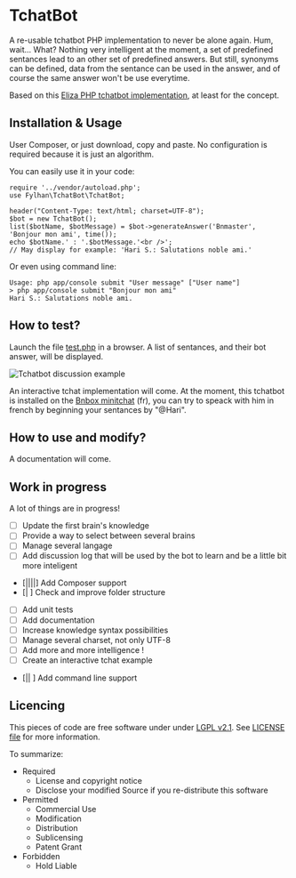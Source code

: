 TchatBot
========

A re-usable tchatbot PHP implementation to never be alone again. Hum, wait... What?
Nothing very intelligent at the moment, a set of predefined sentances lead to an other set of predefined answers. But still, synonyms can be defined, data from the sentance can be used in the answer, and of course the same answer won't be use everytime.

Based on this [Eliza PHP tchatbot implementation](http://www.perkiset.org/forum/all_things_general_tech/artificial_intelligence_as_we_know_it_today-t1177.5.html;wap2=), at least for the concept.

Installation & Usage
------------
User Composer, or just download, copy and paste. No configuration is required because it is just an algorithm.

You can easily use it in your code:

    require '../vendor/autoload.php';
    use Fylhan\TchatBot\TchatBot;

    header("Content-Type: text/html; charset=UTF-8");
    $bot = new TchatBot();
    list($botName, $botMessage) = $bot->generateAnswer('Bnmaster', 'Bonjour mon ami', time());
    echo $botName.' : '.$botMessage.'<br />';
    // May display for example: 'Hari S.: Salutations noble ami.'


Or even using command line:

    Usage: php app/console submit "User message" ["User name"]
    > php app/console submit "Bonjour mon ami"
    Hari S.: Salutations noble ami.

How to test?
-----------
Launch the file [test.php](https://github.com/Fylhan/tchatbot/blob/master/test/test.php) in a browser. A list of sentances, and their bot answer, will be displayed.

![Tchatbot discussion example](https://raw.github.com/Fylhan/tchatbot/master/doc/tchatbot-example.png)

An interactive tchat implementation will come. At the moment, this tchatbot is installed on the [Bnbox minitchat](http://la-bnbox.fr) (fr), you can try to speack with him in french by beginning your sentances by "@Hari".


How to use and modify?
-----------
A documentation will come.


Work in progress
----------------
A lot of things are in progress!
- [    ] Update the first brain's knowledge
- [    ] Provide a way to select between several brains
- [    ] Manage several langage
- [    ] Add discussion log that will be used by the bot to learn and be a little bit more inteligent
- [||||] Add Composer support
- [|   ] Check and improve folder structure
- [    ] Add unit tests
- [    ] Add documentation
- [    ] Increase knowledge syntax possibilities
- [    ] Manage several charset, not only UTF-8
- [    ] Add more and more intelligence !
- [    ] Create an interactive tchat example
- [||  ] Add command line support


Licencing
--------
This pieces of code are free software under under [LGPL v2.1](http://choosealicense.com/licenses/lgpl-v2.1/). See [LICENSE file](https://github.com/Fylhan/tchatbot/blob/master/LICENSE) for more information.

To summarize:
* Required
  * License and copyright notice
  * Disclose your modified Source if you re-distribute this software
* Permitted
  * Commercial Use
  * Modification
  * Distribution
  * Sublicensing
  * Patent Grant
* Forbidden 	
  * Hold Liable
